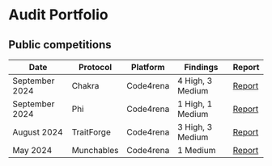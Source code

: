 # Audit Portfolio


## Public competitions

| Date            | Protocol       | Platform         | Findings                             | Report       |
|-----------------|----------------|------------------|--------------------------------------|--------------|
| September 2024  | Chakra         | Code4rena        | 4 High, 3 Medium                     | [Report](https://website-name.com](https://code4rena.com/reports/2024-08-chakra))|
| September 2024  | Phi            | Code4rena        | 1 High, 1 Medium                     | [Report](https://code4rena.com/reports/2024-08-phi)|
| August 2024     | TraitForge     | Code4rena        | 3 High, 3 Medium                     | [Report](https://code4rena.com/reports/2024-07-traitforge)|
| May 2024        | Munchables     | Code4rena        | 1 Medium                             | [Report](https://code4rena.com/reports/2024-05-munchables)|

